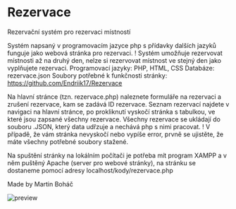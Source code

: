 # Rezervace
Rezervační systém pro rezervaci místností

Systém napsaný v programovacím jazyce php s přídavky dalších jazyků funguje jako webová stránka pro rezervaci.
! Systém umožňuje rezervovat místnosti až na druhý den, nelze si rezervovat místnost ve stejný den jako vyplňujete rezervaci.
Programovací jazyky: PHP, HTML, CSS
Databáze: rezervace.json
Soubory potřebné k funkčnosti stránky: https://github.com/Endriik17/Rezervace

Na hlavní stránce (tzn. rezervace.php) naleznete formuláře na rezervaci a zrušení rezervace, kam se zadává ID rezervace.
Seznam rezervací najdete v navigaci na hlavní stránce, po prokliknutí vyskočí stránka s tabulkou, ve které jsou zapsané všechny rezervace.
Všechny rezervace se ukládají do souboru .JSON, který data udřzuje a nechává php s nimi pracovat.
! V případě, že vám stránka nevyskočí nebo vypíše error, prvně se ujistěte, že máte všechny potřebné soubory stažené.

Na spuštění stránky na lokálním počítači je potřeba mít program XAMPP a v něm puštěný Apache (server pro webové stránky), na stránku se dostaneme pomocí adresy localhost/kody/rezervace.php

Made by Martin Boháč

![preview](https://github.com/user-attachments/assets/da2c3b0e-e9db-4257-81f3-6c9f6813c429)
